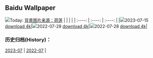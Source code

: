 ## Baidu Wallpaper
![](https://img6.bdstatic.com/img/image/public/helian.jpg)Today: [背景图片来源：荷莲](https://img6.bdstatic.com/img/image/public/helian.jpg)
|      |      |      |
| :----: | :----: | :----: |
|![](https://img6.bdstatic.com/img/image/public/helian.jpg)2023-07-15 [download 4k](https://img6.bdstatic.com/img/image/public/helian.jpg)|![](https://img6.bdstatic.com/img/image/pcindex/sunjunpchuazhoutu.JPG)2022-07-28 [download 4k](https://img6.bdstatic.com/img/image/pcindex/sunjunpchuazhoutu.JPG)|![](https://img6.bdstatic.com/img/image/public/helian.jpg)2022-07-28 [download 4k](https://img6.bdstatic.com/img/image/public/helian.jpg)|

### 历史归档(History)：
[2023-07](https://github.com/onethingstudio/baidu-wallpaper/tree/main/picture/2023-07/) | [2022-07](https://github.com/onethingstudio/baidu-wallpaper/tree/main/picture/2022-07/) | 